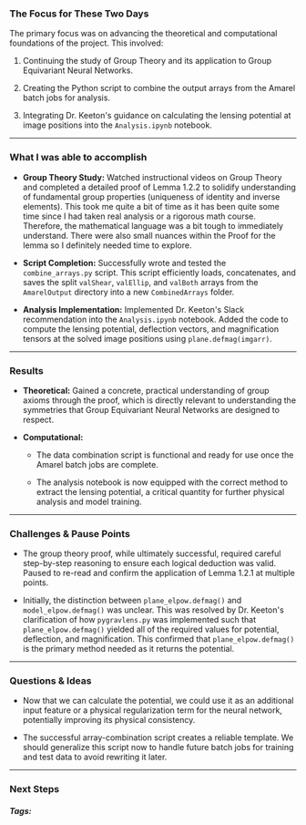 ### The Focus for These Two Days

The primary focus was on advancing the theoretical and computational foundations of the project. This involved:

1. Continuing the study of Group Theory and its application to Group Equivariant Neural Networks.
    
2. Creating the Python script to combine the output arrays from the Amarel batch jobs for analysis.
    
3. Integrating Dr. Keeton's guidance on calculating the lensing potential at image positions into the `Analysis.ipynb` notebook.
***
### What I was able to accomplish

- **Group Theory Study:** Watched instructional videos on Group Theory and completed a detailed proof of Lemma 1.2.2 to solidify understanding of fundamental group properties (uniqueness of identity and inverse elements). This took me quite a bit of time as it has been quite some time since I had taken real analysis or a rigorous math course. Therefore, the mathematical language was a bit tough to immediately understand. There were also small nuances within the Proof for the lemma so I definitely needed time to explore.
    
- **Script Completion:** Successfully wrote and tested the `combine_arrays.py` script. This script efficiently loads, concatenates, and saves the split `valShear`, `valEllip`, and `valBoth` arrays from the `AmarelOutput` directory into a new `CombinedArrays` folder.
    
- **Analysis Implementation:** Implemented Dr. Keeton's Slack recommendation into the `Analysis.ipynb` notebook. Added the code to compute the lensing potential, deflection vectors, and magnification tensors at the solved image positions using `plane.defmag(imgarr)`.
***
### Results

- **Theoretical:** Gained a concrete, practical understanding of group axioms through the proof, which is directly relevant to understanding the symmetries that Group Equivariant Neural Networks are designed to respect.
    
- **Computational:**
    - The data combination script is functional and ready for use once the Amarel batch jobs are complete.
        
    - The analysis notebook is now equipped with the correct method to extract the lensing potential, a critical quantity for further physical analysis and model training.
***
### Challenges & Pause Points

- The group theory proof, while ultimately successful, required careful step-by-step reasoning to ensure each logical deduction was valid. Paused to re-read and confirm the application of Lemma 1.2.1 at multiple points. 
    
- Initially, the distinction between `plane_elpow.defmag()` and `model_elpow.defmag()` was unclear. This was resolved by Dr. Keeton's clarification of how `pygravlens.py` was implemented such that `plane_elpow.defmag()` yielded all of the required values for potential, deflection, and magnification. This confirmed that `plane_elpow.defmag()` is the primary method needed as it returns the potential.
***
### Questions & Ideas

- Now that we can calculate the potential, we could use it as an additional input feature or a physical regularization term for the neural network, potentially improving its physical consistency.

- The successful array-combination script creates a reliable template. We should generalize this script now to handle future batch jobs for training and test data to avoid rewriting it later. 
***
### Next Steps

##### Tags:




